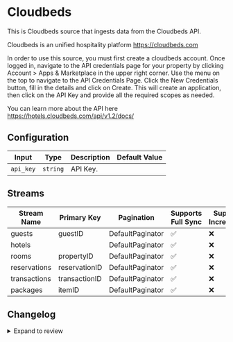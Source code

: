 # Cloudbeds
This is Cloudbeds source that ingests data from the Cloudbeds API.

Cloudbeds is an unified hospitality platform https://cloudbeds.com

In order to use this source, you must first create a cloudbeds account. Once logged in, navigate to the API credentials page for your property by clicking Account > Apps & Marketplace in the upper right corner.  Use the menu on the top to navigate to the API Credentials Page. Click the New Credentials button, fill in the details and click on Create. This will create an application, then click on the API Key and provide all the required scopes as needed. 

You can learn more about the API here https://hotels.cloudbeds.com/api/v1.2/docs/

## Configuration

| Input | Type | Description | Default Value |
|-------|------|-------------|---------------|
| `api_key` | `string` | API Key.  |  |

## Streams
| Stream Name | Primary Key | Pagination | Supports Full Sync | Supports Incremental |
|-------------|-------------|------------|---------------------|----------------------|
| guests | guestID | DefaultPaginator | ✅ |  ❌  |
| hotels |  | DefaultPaginator | ✅ |  ❌  |
| rooms | propertyID | DefaultPaginator | ✅ |  ❌  |
| reservations | reservationID | DefaultPaginator | ✅ |  ❌  |
| transactions | transactionID | DefaultPaginator | ✅ |  ❌  |
| packages | itemID | DefaultPaginator | ✅ |  ❌  |

## Changelog

<details>
  <summary>Expand to review</summary>

| Version          | Date              | Pull Request | Subject        |
|------------------|-------------------|--------------|----------------|
| 0.0.38 | 2025-10-21 | [68518](https://github.com/airbytehq/airbyte/pull/68518) | Update dependencies |
| 0.0.37 | 2025-10-14 | [68049](https://github.com/airbytehq/airbyte/pull/68049) | Update dependencies |
| 0.0.36 | 2025-10-07 | [67183](https://github.com/airbytehq/airbyte/pull/67183) | Update dependencies |
| 0.0.35 | 2025-09-30 | [66247](https://github.com/airbytehq/airbyte/pull/66247) | Update dependencies |
| 0.0.34 | 2025-09-09 | [65878](https://github.com/airbytehq/airbyte/pull/65878) | Update dependencies |
| 0.0.33 | 2025-08-23 | [65261](https://github.com/airbytehq/airbyte/pull/65261) | Update dependencies |
| 0.0.32 | 2025-08-09 | [64772](https://github.com/airbytehq/airbyte/pull/64772) | Update dependencies |
| 0.0.31 | 2025-08-02 | [64326](https://github.com/airbytehq/airbyte/pull/64326) | Update dependencies |
| 0.0.30 | 2025-07-26 | [64019](https://github.com/airbytehq/airbyte/pull/64019) | Update dependencies |
| 0.0.29 | 2025-07-19 | [63606](https://github.com/airbytehq/airbyte/pull/63606) | Update dependencies |
| 0.0.28 | 2025-07-12 | [62962](https://github.com/airbytehq/airbyte/pull/62962) | Update dependencies |
| 0.0.27 | 2025-07-05 | [62757](https://github.com/airbytehq/airbyte/pull/62757) | Update dependencies |
| 0.0.26 | 2025-06-28 | [62405](https://github.com/airbytehq/airbyte/pull/62405) | Update dependencies |
| 0.0.25 | 2025-06-21 | [61953](https://github.com/airbytehq/airbyte/pull/61953) | Update dependencies |
| 0.0.24 | 2025-06-14 | [61199](https://github.com/airbytehq/airbyte/pull/61199) | Update dependencies |
| 0.0.23 | 2025-05-24 | [60410](https://github.com/airbytehq/airbyte/pull/60410) | Update dependencies |
| 0.0.22 | 2025-05-10 | [60033](https://github.com/airbytehq/airbyte/pull/60033) | Update dependencies |
| 0.0.21 | 2025-05-03 | [59447](https://github.com/airbytehq/airbyte/pull/59447) | Update dependencies |
| 0.0.20 | 2025-04-26 | [58901](https://github.com/airbytehq/airbyte/pull/58901) | Update dependencies |
| 0.0.19 | 2025-04-19 | [58324](https://github.com/airbytehq/airbyte/pull/58324) | Update dependencies |
| 0.0.18 | 2025-04-12 | [57795](https://github.com/airbytehq/airbyte/pull/57795) | Update dependencies |
| 0.0.17 | 2025-04-05 | [57253](https://github.com/airbytehq/airbyte/pull/57253) | Update dependencies |
| 0.0.16 | 2025-03-29 | [56541](https://github.com/airbytehq/airbyte/pull/56541) | Update dependencies |
| 0.0.15 | 2025-03-22 | [55964](https://github.com/airbytehq/airbyte/pull/55964) | Update dependencies |
| 0.0.14 | 2025-03-08 | [55278](https://github.com/airbytehq/airbyte/pull/55278) | Update dependencies |
| 0.0.13 | 2025-03-01 | [54981](https://github.com/airbytehq/airbyte/pull/54981) | Update dependencies |
| 0.0.12 | 2025-02-22 | [54443](https://github.com/airbytehq/airbyte/pull/54443) | Update dependencies |
| 0.0.11 | 2025-02-15 | [53706](https://github.com/airbytehq/airbyte/pull/53706) | Update dependencies |
| 0.0.10 | 2025-02-08 | [53350](https://github.com/airbytehq/airbyte/pull/53350) | Update dependencies |
| 0.0.9 | 2025-02-01 | [52804](https://github.com/airbytehq/airbyte/pull/52804) | Update dependencies |
| 0.0.8 | 2025-01-25 | [52335](https://github.com/airbytehq/airbyte/pull/52335) | Update dependencies |
| 0.0.7 | 2025-01-18 | [51660](https://github.com/airbytehq/airbyte/pull/51660) | Update dependencies |
| 0.0.6 | 2025-01-11 | [51074](https://github.com/airbytehq/airbyte/pull/51074) | Update dependencies |
| 0.0.5 | 2024-12-28 | [50555](https://github.com/airbytehq/airbyte/pull/50555) | Update dependencies |
| 0.0.4 | 2024-12-21 | [49992](https://github.com/airbytehq/airbyte/pull/49992) | Update dependencies |
| 0.0.3 | 2024-12-14 | [49487](https://github.com/airbytehq/airbyte/pull/49487) | Update dependencies |
| 0.0.2 | 2024-12-12 | [48925](https://github.com/airbytehq/airbyte/pull/48925) | Update dependencies |
| 0.0.1 | 2024-10-31 | | Initial release by [@aazam-gh](https://github.com/aazam-gh) via Connector Builder |

</details>
